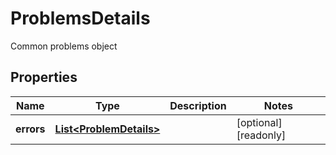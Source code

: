 

# ProblemsDetails

Common problems object

## Properties

| Name | Type | Description | Notes |
|------------ | ------------- | ------------- | -------------|
|**errors** | [**List&lt;ProblemDetails&gt;**](ProblemDetails.md) |  |  [optional] [readonly] |



